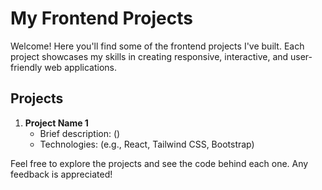 # My Frontend Projects

Welcome! Here you'll find some of the frontend projects I've built. Each project showcases my skills in creating responsive, interactive, and user-friendly web applications.

## Projects

1. **Project Name 1**
   - Brief description: ()
   - Technologies: (e.g., React, Tailwind CSS, Bootstrap)


Feel free to explore the projects and see the code behind each one. Any feedback is appreciated!
